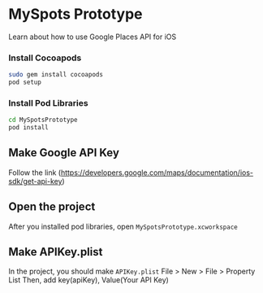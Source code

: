 # MySpots Prototype
Learn about how to use Google Places API for iOS

### Install Cocoapods
```bash
sudo gem install cocoapods
pod setup
```

### Install Pod Libraries
```bash
cd MySpotsPrototype
pod install
```

## Make Google API Key
Follow the link (https://developers.google.com/maps/documentation/ios-sdk/get-api-key)

## Open the project
After you installed pod libraries, open `MySpotsPrototype.xcworkspace`

## Make APIKey.plist
In the project, you should make `APIKey.plist`
File > New > File > Property List
Then, add key(apiKey), Value(Your API Key)
